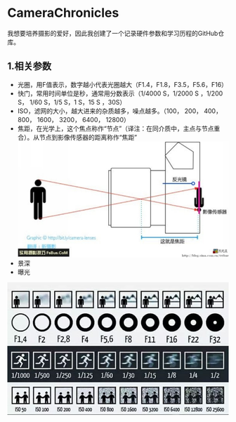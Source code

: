 # CameraChronicles
我想要培养摄影的爱好，因此我创建了一个记录硬件参数和学习历程的GitHub仓库。

## 1.相关参数

- 光圈，用F值表示，数字越小代表光圈越大（F1.4，F1.8，F3.5，F5.6，F16）
- 快门，常用时间单位是秒，通常用分数表示（1/4000 S，1/2000 S ，1/200 S， 1/60 S，1/5 S，1 S，15 S ，30S）
- ISO，滤网的大小，越大进来的杂质越多，噪点越多。（100， 200， 400， 800， 1600， 3200， 6400， 12800）
- 焦距，在光学上，这个焦点称作“节点”（译注：在同介质中，主点与节点重合）。从节点到影像传感器的距离称作“焦距”![img](assets/83646be6ece1e195df7d2d33a57a90be.jpg)
- 景深
- 曝光

![img](assets/1002191-20190411000014189-1270038618.jpg)

